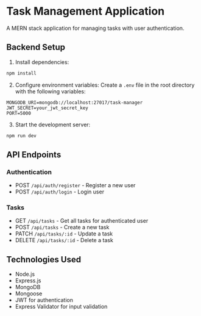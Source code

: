 # Task Management Application

A MERN stack application for managing tasks with user authentication.

## Backend Setup

1. Install dependencies:
```bash
npm install
```

2. Configure environment variables:
Create a `.env` file in the root directory with the following variables:
```
MONGODB_URI=mongodb://localhost:27017/task-manager
JWT_SECRET=your_jwt_secret_key
PORT=5000
```

3. Start the development server:
```bash
npm run dev
```

## API Endpoints

### Authentication
- POST `/api/auth/register` - Register a new user
- POST `/api/auth/login` - Login user

### Tasks
- GET `/api/tasks` - Get all tasks for authenticated user
- POST `/api/tasks` - Create a new task
- PATCH `/api/tasks/:id` - Update a task
- DELETE `/api/tasks/:id` - Delete a task

## Technologies Used
- Node.js
- Express.js
- MongoDB
- Mongoose
- JWT for authentication
- Express Validator for input validation
